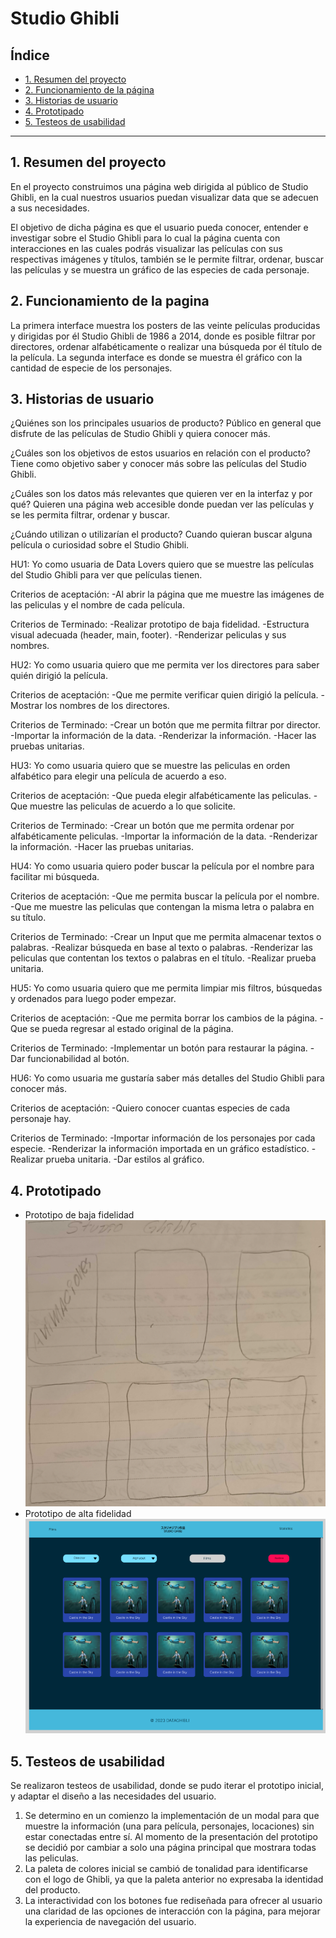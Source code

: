# Studio Ghibli

## Índice

- [1. Resumen del proyecto](#1-resumen-del-proyecto)
- [2. Funcionamiento de la página](#2-funcionamiento-de-la-pagina)
- [3. Historias de usuario](#3-historias-de-usuario)
- [4. Prototipado](#4-prototipado)
- [5. Testeos de usabilidad](#5-testeos-de-usabilidad)

---

## 1. Resumen del proyecto

En el proyecto construimos una página web dirigida al público de Studio Ghibli, en la cual nuestros usuarios puedan visualizar data que se adecuen a sus necesidades.

El objetivo de dicha página es que el usuario pueda conocer, entender e investigar sobre el Studio Ghibli para lo cual la página cuenta con interacciones en las cuales podrás visualizar las películas con sus respectivas imágenes y títulos, también se le permite filtrar, ordenar, buscar las películas y se muestra un gráfico de las especies de cada personaje.

## 2. Funcionamiento de la pagina

La primera interface muestra los posters de las veinte películas producidas y dirigidas por él Studio Ghibli de 1986 a 2014, donde es posible filtrar por directores, ordenar alfabéticamente o realizar una búsqueda por él título de la película. La segunda interface es donde se muestra él gráfico con la cantidad de especie de los personajes.

## 3. Historias de usuario

¿Quiénes son los principales usuarios de producto?
Público en general que disfrute de las películas de Studio Ghibli y quiera conocer más.

¿Cuáles son los objetivos de estos usuarios en relación con el producto?
Tiene como objetivo saber y conocer más sobre las películas del Studio Ghibli.

¿Cuáles son los datos más relevantes que quieren ver en la interfaz y por qué?
Quieren una página web accesible donde puedan ver las películas y se les permita filtrar, ordenar y buscar.

¿Cuándo utilizan o utilizarían el producto?
Cuando quieran buscar alguna película o curiosidad sobre el Studio Ghibli.

HU1: Yo como usuaria de Data Lovers quiero que se muestre las películas del Studio Ghibli para ver que películas tienen.

Criterios de aceptación:
-Al abrir la página que me muestre las imágenes de las peliculas y el nombre de cada película.

Criterios de Terminado:
-Realizar prototipo de baja fidelidad.
-Estructura visual adecuada (header, main, footer).
-Renderizar peliculas y sus nombres.

HU2: Yo como usuaria quiero que me permita ver los directores para saber quién dirigió la película.

Criterios de aceptación:
-Que me permite verificar quien dirigió la película.
-Mostrar los nombres de los directores.

Criterios de Terminado:
-Crear un botón que me permita filtrar por director.
-Importar la información de la data.
-Renderizar la información.
-Hacer las pruebas unitarias.

HU3: Yo como usuaria quiero que se muestre las peliculas en orden alfabético para elegir una película de acuerdo a eso.

Criterios de aceptación:
-Que pueda elegir alfabéticamente las peliculas.
-Que muestre las peliculas de acuerdo a lo que solicite.

Criterios de Terminado:
-Crear un botón que me permita ordenar por alfabéticamente peliculas.
-Importar la información de la data.
-Renderizar la información.
-Hacer las pruebas unitarias.

HU4: Yo como usuaria quiero poder buscar la película por el nombre para facilitar mi búsqueda.

Criterios de aceptación:
-Que me permita buscar la película por el nombre.
-Que me muestre las peliculas que contengan la misma letra o palabra en su título.

Criterios de Terminado:
-Crear un Input que me permita almacenar textos o palabras.
-Realizar búsqueda en base al texto o palabras.
-Renderizar las peliculas que contentan los textos o palabras en el título.
-Realizar prueba unitaria.

HU5: Yo como usuaria quiero que me permita limpiar mis filtros, búsquedas y ordenados para luego poder empezar.

Criterios de aceptación:
-Que me permita borrar los cambios de la página.
-Que se pueda regresar al estado original de la página.

Criterios de Terminado:
-Implementar un botón para restaurar la página.
-Dar funcionabilidad al botón.

HU6: Yo como usuaria me gustaría saber más detalles del Studio Ghibli para conocer más.

Criterios de aceptación:
-Quiero conocer cuantas especies de cada personaje hay.

Criterios de Terminado:
-Importar información de los personajes por cada especie.
-Renderizar la información importada en un gráfico estadístico.
-Realizar prueba unitaria.
-Dar estilos al gráfico.

## 4. Prototipado

- Prototipo de baja fidelidad
  ![studioghibli-datalovers](p-baja-fidelidad.png)
- Prototipo de alta fidelidad
  ![studioghibli-datalovers](p-alta-fidelidad.png)

## 5. Testeos de usabilidad

Se realizaron testeos de usabilidad, donde se pudo iterar el prototipo inicial, y adaptar el diseño a las necesidades del usuario.

1. Se determino en un comienzo la implementación de un modal para que muestre la información (una para película, personajes, locaciones) sin estar conectadas entre sí. Al momento de la presentación del prototipo se decidió por cambiar a solo una página principal que mostrara todas las peliculas.
2. La paleta de colores inicial se cambió de tonalidad para identificarse con el logo de Ghibli, ya que la paleta anterior no expresaba la identidad del producto.
3. La interactividad con los botones fue rediseñada para ofrecer al usuario una claridad de las opciones de interacción con la página, para mejorar la experiencia de navegación del usuario.
